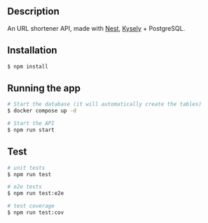 ## Description

An URL shortener API, made with [Nest](https://github.com/nestjs/nest), [Kysely](https://github.com/kysely-org/kysely) + PostgreSQL.

## Installation

```bash
$ npm install
```

## Running the app

```bash
# Start the database (it will automatically create the tables)
$ docker compose up -d

# Start the API
$ npm run start
```

## Test

```bash
# unit tests
$ npm run test

# e2e tests
$ npm run test:e2e

# test coverage
$ npm run test:cov
```
